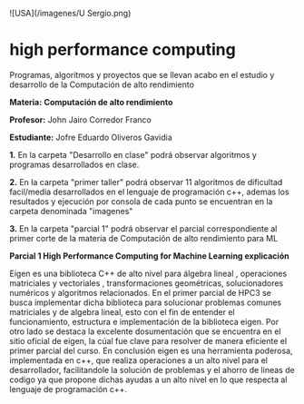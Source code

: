 
![USA](/imagenes/U Sergio.png)


# high performance computing


Programas, algoritmos y proyectos que se llevan acabo en el estudio y desarrollo de la Computación de alto rendimiento  

**Materia:** **Computación de alto rendimiento**

 **Profesor:** John Jairo Corredor Franco
 
 **Estudiante:** Jofre Eduardo Oliveros Gavidia
 
 **1.** En la carpeta "Desarrollo en clase" podrá observar algoritmos y programas
desarrollados en clase.

**2.** En la carpeta "primer taller" podrá observar 11 algoritmos de dificultad facil/media
desarrollados en el lenguaje de programación c++, ademas los resultados y ejecución por consola de cada punto se encuentran en la carpeta denominada "imagenes"

**3.** En la carpeta "parcial 1" podrá observar el parcial correspondiente al primer corte de la materia de Computación de alto rendimiento para ML

**Parcial 1 High Performance Computing for Machine Learning explicación**

Eigen es una biblioteca C++ de alto nivel para álgebra lineal , operaciones matriciales y vectoriales , transformaciones geométricas, solucionadores numéricos y algoritmos relacionados. En el primer parcial de HPC3 se busca implementar dicha biblioteca para solucionar problemas comunes matriciales y de algebra lineal, esto con el fin de entender el funcionamiento, estructura e implementación de la biblioteca eigen. Por otro lado se destaca la excelente dosumentación que se encuentra en el sitio oficial de eigen, la cúal fue clave para resolver de manera eficiente el primer parcial del curso. 
En conclusión eigen es una herramienta poderosa, implementada en c++, que realiza operaciones a un alto nivel para el desarrollador, facilitandole la solución de problemas y el ahorro de lineas de codigo ya que propone dichas ayudas a un alto nivel en lo que respecta al lenguaje de programación c++.



